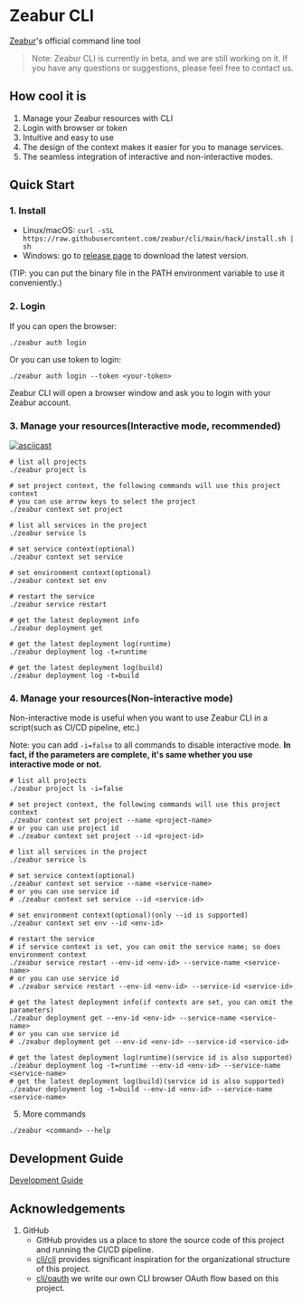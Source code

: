 # Zeabur CLI

[Zeabur](https://zeabur.com/)'s official command line tool

> Note: Zeabur CLI is currently in beta, and we are still working on it. If you have any questions or suggestions, please feel free to contact us.

## How cool it is

1. Manage your Zeabur resources with CLI
2. Login with browser or token
3. Intuitive and easy to use
4. The design of the context makes it easier for you to manage services.
5. The seamless integration of interactive and non-interactive modes.

## Quick Start

### 1. Install

* Linux/macOS: `curl -sSL https://raw.githubusercontent.com/zeabur/cli/main/hack/install.sh | sh`
* Windows: go to [release page](https://github.com/zeabur/cli/releases) to download the latest version.

(TIP: you can put the binary file in the PATH environment variable to use it conveniently.)

### 2. Login

If you can open the browser:
```shell
./zeabur auth login
```

Or you can use token to login:
```shell
./zeabur auth login --token <your-token>
```

Zeabur CLI will open a browser window and ask you to login with your Zeabur account.

### 3. Manage your resources(Interactive mode, recommended)

[![asciicast](https://asciinema.org/a/Olf52EUOCrKU6NGJMbYTw24SL.svg)](https://asciinema.org/a/Olf52EUOCrKU6NGJMbYTw24SL)

```shell
# list all projects
./zeabur project ls

# set project context, the following commands will use this project context
# you can use arrow keys to select the project
./zeabur context set project

# list all services in the project
./zeabur service ls

# set service context(optional)
./zeabur context set service

# set environment context(optional)
./zeabur context set env

# restart the service
./zeabur service restart

# get the latest deployment info
./zeabur deployment get

# get the latest deployment log(runtime)
./zeabur deployment log -t=runtime

# get the latest deployment log(build)
./zeabur deployment log -t=build
```

### 4. Manage your resources(Non-interactive mode)

Non-interactive mode is useful when you want to use Zeabur CLI in a script(such as CI/CD pipeline, etc.)

Note: you can add `-i=false` to all commands to disable interactive mode. 
**In fact, if the parameters are complete, it's same whether you use interactive mode or not.**

```shell
# list all projects
./zeabur project ls -i=false

# set project context, the following commands will use this project context
./zeabur context set project --name <project-name>
# or you can use project id
# ./zeabur context set project --id <project-id>

# list all services in the project
./zeabur service ls

# set service context(optional)
./zeabur context set service --name <service-name>
# or you can use service id
# ./zeabur context set service --id <service-id>

# set environment context(optional)(only --id is supported)
./zeabur context set env --id <env-id>

# restart the service
# if service context is set, you can omit the service name; so does environment context
./zeabur service restart --env-id <env-id> --service-name <service-name>
# or you can use service id
# ./zeabur service restart --env-id <env-id> --service-id <service-id>

# get the latest deployment info(if contexts are set, you can omit the parameters)
./zeabur deployment get --env-id <env-id> --service-name <service-name>
# or you can use service id
# ./zeabur deployment get --env-id <env-id> --service-id <service-id>

# get the latest deployment log(runtime)(service id is also supported)
./zeabur deployment log -t=runtime --env-id <env-id> --service-name <service-name>
# get the latest deployment log(build)(service id is also supported)
./zeabur deployment log -t=build --env-id <env-id> --service-name <service-name>
```

5. More commands

```shell
./zeabur <command> --help
```

## Development Guide

[Development Guide](docs/development_guide.md)

## Acknowledgements

1. GitHub
    * GitHub provides us a place to store the source code of this project and running the CI/CD pipeline.
    * [cli/cli](https://github.com/cli/cli) provides significant inspiration for the organizational structure of this project.
    * [cli/oauth](https://github.com/cli/oauth) we write our own CLI browser OAuth flow based on this project.
